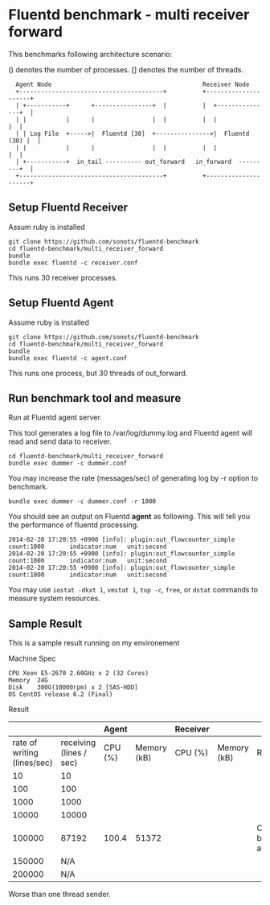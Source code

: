 # Fluentd benchmark - multi receiver forward

This benchmarks following architecture scenario:

() denotes the number of processes. [] denotes the number of threads.

```
  Agent Node                                          Receiver Node
  +----------------------------------------+          +---------------------+
  | +-----------+      +----------------+  |          |  +---------------+  |
  | |           |      |                |  |          |  |               |  |
  | | Log File  +----->|  Fluentd [30]  +--------------->|  Fluentd (30) |  |
  | |           |      |                |  |          |  |               |  |
  | +-----------+  in_tail ---------- out_forward   in_forward  ---------+  |
  +----------------------------------------+          +---------------------+
```

## Setup Fluentd Receiver

Assum ruby is installed

```
git clone https://github.com/sonots/fluentd-benchmark
cd fluentd-benchmark/multi_receiver_forward
bundle
bundle exec fluentd -c receiver.conf
```

This runs 30 receiver processes.

## Setup Fluentd Agent

Assume ruby is installed

```
git clone https://github.com/sonots/fluentd-benchmark
cd fluentd-benchmark/multi_receiver_forward
bundle
bundle exec fluentd -c agent.conf
```

This runs one process, but 30 threads of out_forward.

## Run benchmark tool and measure

Run at Fluentd agent server. 

This tool generates a log file to /var/log/dummy.log and Fluentd agent will read and send data to receiver. 

```
cd fluentd-benchmark/multi_receiver_forward
bundle exec dummer -c dummer.conf
```

You may increase the rate (messages/sec) of generating log by -r option to benchmark. 

```
bundle exec dummer -c dummer.conf -r 1000
```

You should see an output on Fluentd **agent** as following. This will tell you the performance of fluentd processing. 

```
2014-02-20 17:20:55 +0900 [info]: plugin:out_flowcounter_simple count:1000       indicator:num   unit:second
2014-02-20 17:20:55 +0900 [info]: plugin:out_flowcounter_simple count:1000       indicator:num   unit:second
2014-02-20 17:20:55 +0900 [info]: plugin:out_flowcounter_simple count:1000       indicator:num   unit:second
```

You may use `iostat -dkxt 1`, `vmstat 1`, `top -c`, `free`, or `dstat` commands to measure system resources. 

## Sample Result

This is a sample result running on my environement

Machine Spec

```
CPU Xeon E5-2670 2.60GHz x 2 (32 Cores)
Memory  24G
Disk    300G(10000rpm) x 2 [SAS-HDD]
OS CentOS release 6.2 (Final)
```

Result

|                             |                         | Agent   |             | Receiver |             |                       |
|-----------------------------|-------------------------|---------|-------------|----------|-------------|-----------------------|
| rate of writing (lines/sec) | receiving (lines / sec) | CPU (%) | Memory (kB) | CPU (%)  | Memory (kB) | Remarks               |
| 10                          | 10                      |         |             |          |             |                       |
| 100                         | 100                     |         |             |          |             |                       |
| 1000                        | 1000                    |         |             |          |             |                       |
| 10000                       | 10000                   |         |             |          |             |                       |
| 100000                      | 87192                   | 100.4   | 51372       |          |             | CPU bound at agent    |
| 150000                      | N/A                     |         |             |          |             |                       |
| 200000                      | N/A                     |         |             |          |             |                       |

Worse than one thread sender. 
